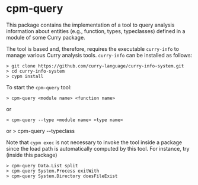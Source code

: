 cpm-query
=========

This package contains the implementation of a tool to query
analysis information about entities (e.g., function, types, typeclasses)
defined in a module of some Curry package.

The tool is based and, therefore, requires the executable `curry-info`
to manage various Curry analysis tools.
`curry-info` can be installed as follows:

    > git clone https://github.com/curry-language/curry-info-system.git
    > cd curry-info-system
    > cypm install

To start the `cpm-query` tool:

    > cpm-query <module name> <function name>

or

    > cpm-query --type <module name> <type name>

or
    > cpm-query --typeclass <module name> <typeclass name>

Note that `cypm exec` is not necessary to invoke the tool inside
a package since the load path is automatically computed by this tool.
For instance, try (inside this package)

    > cpm-query Data.List split
    > cpm-query System.Process exitWith
    > cpm-query System.Directory doesFileExist
